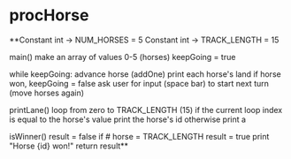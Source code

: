 # procHorse

**Constant int -> NUM_HORSES = 5
Constant int -> TRACK_LENGTH = 15

main()
make an array of values 0-5 (horses)
keepGoing = true

while keepGoing:
advance horse (addOne)
print each horse's land
if horse won,
  keepGoing = false
ask user for input (space bar) to start next turn (move horses again)


printLane()
loop from zero to TRACK_LENGTH (15)
if the current loop index is equal to the horse's value
  print the horse's id
  otherwise
    print a


isWinner()
result = false
if # horse = TRACK_LENGTH
result = true
  print "Horse {id} won!"
return result**


  
